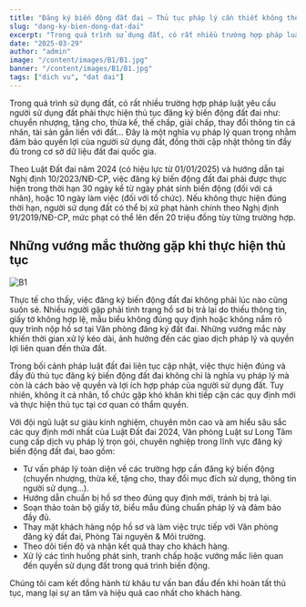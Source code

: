 ```yaml
---
title: "Đăng ký biến động đất đai – Thủ tục pháp lý cần thiết không thể bỏ qua"
slug: "dang-ky-bien-dong-dat-dai"
excerpt: "Trong quá trình sử dụng đất, có rất nhiều trường hợp pháp luật yêu cầu người sử dụng đất phải thực hiện thủ tục đăng ký biến động"
date: "2025-03-29"
author: "admin"
image: "/content/images/B1/B1.jpg"
banner: "/content/images/B1/B1.jpg"
tags: ["dich vu", "dat dai"]
---
```


Trong quá trình sử dụng đất, có rất nhiều trường hợp pháp luật yêu cầu người sử dụng đất phải thực hiện thủ tục đăng ký biến động đất đai như: chuyển nhượng, tặng cho, thừa kế, thế chấp, giải chấp, thay đổi thông tin cá nhân, tài sản gắn liền với đất… Đây là một nghĩa vụ pháp lý quan trọng nhằm đảm bảo quyền lợi của người sử dụng đất, đồng thời cập nhật thông tin đầy đủ trong cơ sở dữ liệu đất đai quốc gia.

Theo Luật Đất đai năm 2024 (có hiệu lực từ 01/01/2025) và hướng dẫn tại Nghị định 10/2023/NĐ-CP, việc đăng ký biến động đất đai phải được thực hiện trong thời hạn 30 ngày kể từ ngày phát sinh biến động (đối với cá nhân), hoặc 10 ngày làm việc (đối với tổ chức). Nếu không thực hiện đúng thời hạn, người sử dụng đất có thể bị xử phạt hành chính theo Nghị định 91/2019/NĐ-CP, mức phạt có thể lên đến 20 triệu đồng tùy từng trường hợp.

## Những vướng mắc thường gặp khi thực hiện thủ tục

![B1](https://github.com/user-attachments/assets/2362143d-f6d2-443e-af16-e4f9b68ddeb5)

Thực tế cho thấy, việc đăng ký biến động đất đai không phải lúc nào cũng suôn sẻ. Nhiều người gặp phải tình trạng hồ sơ bị trả lại do thiếu thông tin, giấy tờ không hợp lệ, mẫu biểu không đúng quy định hoặc không nắm rõ quy trình nộp hồ sơ tại Văn phòng đăng ký đất đai. Những vướng mắc này khiến thời gian xử lý kéo dài, ảnh hưởng đến các giao dịch pháp lý và quyền lợi liên quan đến thửa đất.

Trong bối cảnh pháp luật đất đai liên tục cập nhật, việc thực hiện đúng và đầy đủ thủ tục đăng ký biến động đất đai không chỉ là nghĩa vụ pháp lý mà còn là cách bảo vệ quyền và lợi ích hợp pháp của người sử dụng đất. Tuy nhiên, không ít cá nhân, tổ chức gặp khó khăn khi tiếp cận các quy định mới và thực hiện thủ tục tại cơ quan có thẩm quyền.

Với đội ngũ luật sư giàu kinh nghiệm, chuyên môn cao và am hiểu sâu sắc các quy định mới nhất của Luật Đất đai 2024, Văn phòng Luật sư Long Tâm cung cấp dịch vụ pháp lý trọn gói, chuyên nghiệp trong lĩnh vực đăng ký biến động đất đai, bao gồm:
* Tư vấn pháp lý toàn diện về các trường hợp cần đăng ký biến động (chuyển nhượng, thừa kế, tặng cho, thay đổi mục đích sử dụng, thông tin người sử dụng…).
* Hướng dẫn chuẩn bị hồ sơ theo đúng quy định mới, tránh bị trả lại.
* Soạn thảo toàn bộ giấy tờ, biểu mẫu đúng chuẩn pháp lý và đảm bảo đầy đủ.
* Thay mặt khách hàng nộp hồ sơ và làm việc trực tiếp với Văn phòng đăng ký đất đai, Phòng Tài nguyên & Môi trường.
* Theo dõi tiến độ và nhận kết quả thay cho khách hàng.
* Xử lý các tình huống phát sinh, tranh chấp hoặc vướng mắc liên quan đến quyền sử dụng đất trong quá trình biến động.

Chúng tôi cam kết đồng hành từ khâu tư vấn ban đầu đến khi hoàn tất thủ tục, mang lại sự an tâm và hiệu quả cao nhất cho khách hàng.
